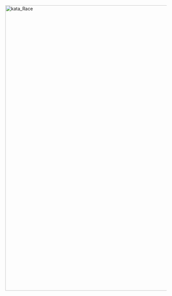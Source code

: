 <img width="890" alt="kata_Race" src="https://github.com/user-attachments/assets/cd9c3be3-5e28-4a23-bcd3-21bcdb752914">
